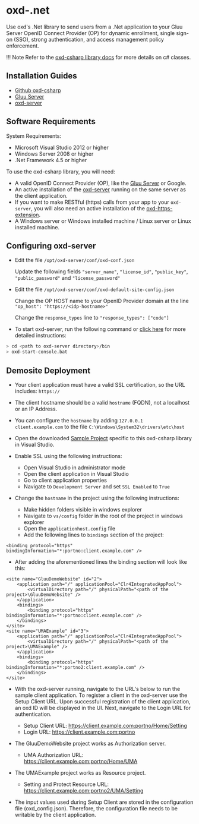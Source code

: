 # oxd-.net

Use oxd's .Net library to send users from a .Net application to your Gluu Server OpenID Connect Provider (OP) for dynamic enrollment, single sign-on (SSO), strong authentication, and access management policy enforcement. 

!!! Note
    Refer to the [oxd-csharp library docs](../../languages/csharp/index.md) for more details on c# classes.


## Installation Guides

- [Github oxd-csharp](https://github.com/GluuFederation/oxd-csharp)
- [Gluu Server](https://gluu.org/docs/ce/3.1.2/installation-guide/install/)
- [oxd-server](../../../install/index.md)


## Software Requirements

System Requirements:

- Microsoft Visual Studio 2012 or higher
- Windows Server 2008 or higher
- .Net Framework 4.5 or higher

To use the oxd-csharp library, you will need:

- A valid OpenID Connect Provider (OP), like the [Gluu Server](https://gluu.org/gluu-server) or Google.    
- An active installation of the [oxd-server](../../../install/index.md) running on the same server as the client application.
- If you want to make RESTful (https) calls from your app to your `oxd-server`, you will also need an active installation of the [oxd-https-extension](../../../oxd-https/start/index.md).
- A Windows server or Windows installed machine / Linux server or Linux installed machine.



## Configuring oxd-server

- Edit the file `/opt/oxd-server/conf/oxd-conf.json` 

    Update the following fields `"server_name"`, `"license_id"`, `"public_key"`, `"public_password"` and `"license_password"`

- Edit the file `/opt/oxd-server/conf/oxd-default-site-config.json`

    Change the OP HOST name to your OpenID Provider domain at the line `"op_host": "https://<idp-hostname>"`

    Change the `response_types` line to `"response_types": ["code"]`

- To start oxd-server, run the following command or [click here](../../../install/index.md) for more detailed instructions:

```bash
> cd <path to oxd-server directory>/bin
> oxd-start-console.bat
```


## Demosite Deployment

- Your client application must have a valid SSL certification, so the URL includes: `https://`    
- The client hostname should be a valid `hostname` (FQDN), not a localhost or an IP Address. 
- You can configure the `hostname` by adding `127.0.0.1  client.example.com` to the file  `C:\Windows\System32\drivers\etc\host`
- Open the downloaded [Sample Project](https://github.com/GluuFederation/oxd-csharp/archive/3.1.2.zip) specific to this oxd-csharp library in Visual Studio.


- Enable SSL using the following instructions:

    - Open Visual Studio in administrator mode
    - Open the client application in Visual Studio
    - Go to client application properties
    - Navigate to `Development Server` and set `SSL Enabled` to `True`

- Change the `hostname` in the project using the following instructions:

     - Make hidden folders visible in windows explorer
     - Navigate to `vs/config` folder in the root of the project in windows explorer
     - Open the `applicationhost.config` file
     - Add the following lines to `bindings` section of the project:
     

```code
<binding protocol="https" bindingInformation="*:portno:client.example.com" />
```
- After adding the aforementioned lines the binding section will look like this:
     
```code
<site name="GluuDemoWebsite" id="2">
    <application path="/" applicationPool="Clr4IntegratedAppPool">
        <virtualDirectory path="/" physicalPath="<path of the project>\GluuDemoWebsite" />
    </application>
    <bindings>
        <binding protocol="https" bindingInformation="*:portno:client.example.com" />
    </bindings>
</site>
<site name="UMAExample" id="3">
    <application path="/" applicationPool="Clr4IntegratedAppPool">
        <virtualDirectory path="/" physicalPath="<path of the project>\UMAExample" />
    </application>
    <bindings>
        <binding protocol="https" bindingInformation="*:portno2:client.example.com" />
    </bindings>
</site>
```
      
- With the oxd-server running, navigate to the URL's below to run the sample client application. To register a client in the oxd-server use the Setup Client URL. Upon successful registration of the client application, an oxd ID will be displayed in the UI. Next, navigate to the Login URL for authentication.

    - Setup Client URL: https://client.example.com:portno/Home/Setting
    - Login URL: https://client.example.com:portno
    
- The GluuDemoWebsite project works as Authorization server.
    - UMA Authorization URL: https://client.example.com:portno/Home/UMA
    
- The UMAExample project works as Resource project.
	- Setting and Protect Resource URL: https://client.example.com:portno2/UMA/Setting
	
- The input values used during Setup Client are stored in the configuration file (oxd_config.json). Therefore, the configuration file needs to be writable by the client application.
